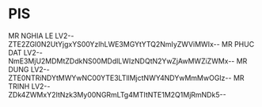 # PIS
MR NGHIA LE LV2--ZTE2ZGI0N2UtYjgxYS00YzlhLWE3MGYtYTQ2NmIyZWViMWIx--
MR PHUC DAT LV2--NmE3MjU2MDMtZDdkNS00MDdlLWIzNDQtN2YwZjAwMWZiZWMx--
MR DUNG LV2--ZTE0NTRiNDYtMWYwNC00YTE3LTllMjctNWY4NDYwMmMwOGIz--
MR TRINH LV2--ZDk4ZWMxY2ItNzk3My00NGRmLTg4MTItNTE1M2Q1MjRmNDk5--

